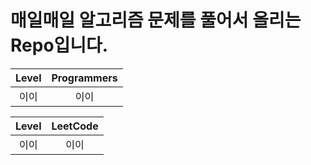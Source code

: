 # 매일매일 알고리즘 문제를 풀어서 올리는 Repo입니다.

| Level | Programmers |
| :---: | :---------: |
| 이이  |    이이     |

| Level | LeetCode |
| :---: | :------: |
| 이이  |   이이   |
